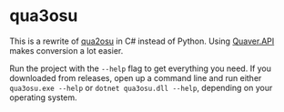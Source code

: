 # qua3osu

This is a rewrite of [qua2osu](https://github.com/IceDynamix/qua2osu) in C#
instead of Python. Using [Quaver.API](https://github.com/Quaver/Quaver.API)
makes conversion a lot easier.

Run the project with the `--help` flag to get everything you need. If you
downloaded from releases, open up a command line and run either
`qua3osu.exe --help` or `dotnet qua3osu.dll --help`, depending on your operating
system.
